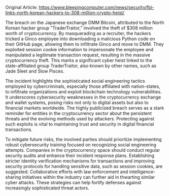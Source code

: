 Original Article: https://www.bleepingcomputer.com/news/security/fbi-links-north-korean-hackers-to-308-million-crypto-heist/

The breach on the Japanese exchange DMM Bitcoin, attributed to the North Korean hacker group "TraderTraitor," involved the theft of $308 million worth of cryptocurrency. By masquerading as a recruiter, the hackers tricked a Ginco employee into downloading a malicious Python code on their GitHub page, allowing them to infiltrate Ginco and move to DMM. They exploited session cookie information to impersonate the employee and manipulated a legitimate transaction request, resulting in the massive cryptocurrency theft. This marks a significant cyber heist linked to the state-affiliated group TraderTraitor, also known by other names, such as Jade Sleet and Slow Pisces.

The incident highlights the sophisticated social engineering tactics employed by cybercriminals, especially those affiliated with nation-states, to infiltrate organizations and exploit blockchain technology vulnerabilities. It underscores cybersecurity weaknesses in the cryptocurrency exchange and wallet systems, posing risks not only to digital assets but also to financial markets worldwide. The highly publicized breach serves as a stark reminder for entities in the cryptocurrency sector about the persistent threats and the evolving methods used by attackers. Protecting against such exploits is vital to maintaining trust and security in digital financial transactions.

To mitigate future risks, the involved parties should prioritize implementing robust cybersecurity training focused on recognizing social engineering attempts. Companies in the cryptocurrency space should conduct regular security audits and enhance their incident response plans. Establishing stricter identity verification mechanisms for transactions and improving security protocols for handling sensitive data, such as session cookies, are suggested. Collaborative efforts with law enforcement and intelligence-sharing initiatives within the industry can further aid in thwarting similar cyber attacks. These strategies can help fortify defenses against increasingly sophisticated threat actors.